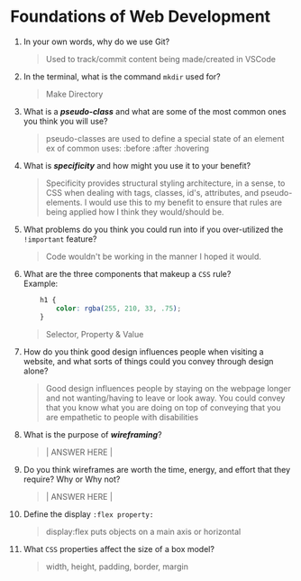 # Foundations of Web Development
01. In your own words, why do we use Git?
    > Used to track/commit content being made/created in VSCode

02. In the terminal, what is the command `mkdir` used for?
    > Make Directory

03. What is a ***pseudo-class*** and what are some of the most common ones you think you will use?
    > pseudo-classes are used to define a special state of an element 
    ex of common uses: :before :after :hovering

04. What is ***specificity*** and how might you use it to your benefit?
    > Specificity provides structural styling architecture, in a sense, to CSS when dealing with tags, classes, id's, attributes, and pseudo-elements. I would use this to my benefit to ensure that rules are being applied how I think they would/should be.

05. What problems do you think you could run into if you over-utilized the `!important` feature?
    > Code wouldn't be working in the manner I hoped it would.

06. What are the three components that makeup a `CSS` rule? <br> Example:

    ```css
        h1 {
            color: rgba(255, 210, 33, .75);
        }
    ```

    > Selector, Property & Value

07. How do you think good design influences people when visiting a website, and what sorts of things could you convey through design alone?
    > Good design influences people by staying on the webpage longer and not wanting/having to leave or look away. You could convey that you know what you are doing on top of conveying that you are empathetic to people with disabilities

08. What is the purpose of ***wireframing***?
    > | ANSWER HERE |

09. Do you think wireframes are worth the time, energy, and effort that they require? Why or Why not?
    > | ANSWER HERE |

10. Define the display `:flex property:`
    > display:flex puts objects on a main axis or horizontal 

11. What `CSS` properties affect the size of a box model?
    > width, height, padding, border, margin
